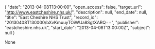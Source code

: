 {
  "date": "2013-04-08T13:00:00", 
  "open_access": false, 
  "target_url": "http://www.eastcheshire.nhs.uk/", 
  "description": null, 
  "end_date": null, 
  "title": "East Cheshire NHS Trust", 
  "record_id": "20130408T130000/bXvKmuuyTOiWUa8SgtXARQ==", 
  "publisher": "eastcheshire.nhs.uk", 
  "start_date": "2013-04-08T13:00:00Z", 
  "subject": null
}

None